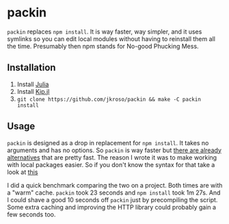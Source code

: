 # packin

`packin` replaces `npm install`. It is way faster, way simpler, and it uses symlinks so you can edit local modules without having to reinstall them all the time. Presumably then npm stands for No-good Phucking Mess.

## Installation

1. Install [Julia](//github.com/JuliaLang/julia)
2. Install [Kip.jl](//github.com/jkroso/Kip.jl)
3. `git clone https://github.com/jkroso/packin && make -C packin install`

## Usage

`packin` is designed as a drop in replacement for `npm install`. It takes no arguments and has no options. So `packin` is way faster but [there are already alternatives](//github.com/alexanderGugel/ied) that are pretty fast. The reason I wrote it was to make working with local packages easier. So if you don't know the syntax for that take a look at [this](https://docs.npmjs.com/files/package.json#local-paths)

I did a quick benchmark comparing the two on a project. Both times are with a "warm" cache. `packin` took 23 seconds and `npm install` took 1m 27s. And I could shave a good 10 seconds off `packin` just by precompiling the script. Some extra caching and improving the HTTP library could probably gain a few seconds too.

